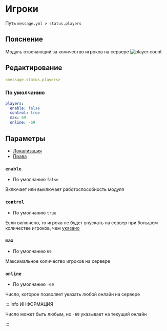 # Игроки
Путь `message.yml > status.players`

## Пояснение
Модуль отвечающий за количество игроков на сервере
![player count](/playercount.png)

## Редактирование
```yaml
<message.status.players>
```

### По умолчанию
```yaml
players:
  enable: false
  control: true
  max: 69
  online: -69
```

## Параметры

- [Локализация](/ru/localizations/ru_ru/message/status/players/)
- [Права](/ru/permission/message/status/players/)

### `enable`
- По умолчанию `false`

Включает или выключает работоспособность модуля

### `control`
- По умолчанию `true`

Если включено, то игрока не будет впускать на сервер при большем количестве игроков, чем [указано](#max)

### `max`
- По умолчанию `69`

Максимальное количество игроков на сервере

### `online`
- По умолчанию `-69`

Число, которое позволяет указать любой онлайн на сервере

::: info ИНФОРМАЦИЯ

Число может быть любым, но `-69` указывает на текущий онлайн

:::